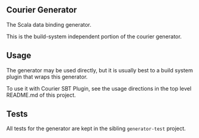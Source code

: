 Courier Generator
-----------------

The Scala data binding generator.

This is the build-system independent portion of the courier generator.

Usage
-----

The generator may be used directly, but it is usually best to a build system plugin that wraps
this generator.

To use it with Courier SBT Plugin, see the usage directions in the top level README.md of this
project.

Tests
-----

All tests for the generator are kept in the sibling `generator-test` project.
